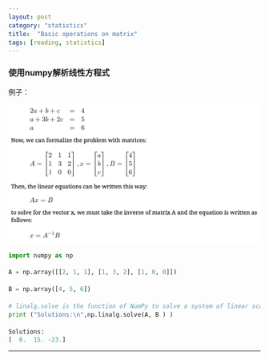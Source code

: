 ```yaml
---
layout: post
category: "statistics"
title:  "Basic operations on matrix"
tags: [reading, statistics]
---
```


<script type="text/javascript" async
  src="https://cdn.mathjax.org/mathjax/latest/MathJax.js?config=TeX-MML-AM_CHTML">
</script>

### 使用numpy解析线性方程式

例子：

![](https://raw.githubusercontent.com/Tsinghua-gongjing/blog_codes/master/images/20200301094910.png)

```python
import numpy as np

A = np.array([[2, 1, 1], [1, 3, 2], [1, 0, 0]]) 

B = np.array([4, 5, 6]) 

# linalg.solve is the function of NumPy to solve a system of linear scalar equations
print ("Solutions:\n",np.linalg.solve(A, B ) )

Solutions:
[  6.  15. -23.]
```

---